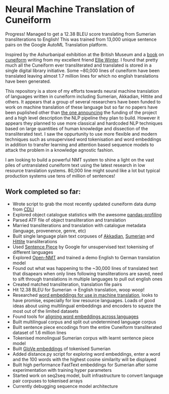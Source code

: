 # Neural Machine Translation of Cuneiform

Progress! Managed to get a 12.38 BLEU score translating from Sumerian transliterations to English! This was trained from 13,000 unique sentence pairs on the Google AutoML Translation platform.

Inspired by the Ashurbanipal exhibition at the British Museum and a [book](https://www.amazon.co.uk/Cuneiform-Irving-Finkel/dp/0714111880) on [cuneiform](https://en.wikipedia.org/wiki/Cuneiform) writing from my excellent friend [Ellie Winter](https://eleanorwinter.com). I found that pretty much all the Cuneiform ever transliterated and translated is stored in a single digital library initiative. Some ~80,000 lines of cuneiform have been translated leaving almost 1.7 million lines for which no english translations have been generated. 

This repository is a store of my efforts towards neural machine translation of languages written in cuneiform including Sumerian, Akkadian, Hittite and others. It appears that a group of several researchers have been funded to work on machine translation of these language but so far no papers have been puplished other than [the one announcing](http://www.aclweb.org/anthology/W17-2202) the funding of the project and a high level description the NLP pipeline they plan to build. However it appears they planned to use more classical and hardcoded NLP techniques based on large quantities of human knowledge and dissection of the transliterated text. I saw the oppurtunity to use more flexible and modern techniques such as unsupervised word tokenisation and word embeddings in addition to transfer learning and attention based sequence models to attack the problem in a knowledge agnostic fashion.

I am looking to build a powerful NMT system to shine a light on the vast piles of untranslated cuneiform text using the latest research in low resource translation systems. 80,000 line might sound like a lot but typical production systems use tens of million of sentences!


## Work completed so far:
* Wrote script to grab the most recently updated cuneiform data dump from [CDLI](https://cdli.ucla.edu/?)
* Explored object catalogue statistics with the awesome [pandas-profiling](https://github.com/pandas-profiling/pandas-profiling)
* Parsed ATF file of object transliteration and translation
* Married transliterations and translation with catalogue metadata (language, provenence, genre, etc)
* Built single language plain text corpuses of [Akkadian](https://en.wikipedia.org/wiki/Akkadian_language), [Sumerian](https://en.wikipedia.org/wiki/Sumerian_language) and [Hittite](https://en.wikipedia.org/wiki/Hittite_language) transliterations
* Used [Sentence Piece](https://github.com/google/sentencepiece) by Google for unsupervised text tokenising of different languages
* Explored [Open-NMT](http://opennmt.net/) and trained a demo English to German translation model
* Found out what was happening to the ~30,000 lines of translated text that disapears when only lines following transliterations are saved, need to sift through translations in multiple languages to pull out english ones
* Created matched transliteration, translation file pairs
* Hit 12.38 BLEU for Sumerian -> English translation, woop woop!
* Researched [word embeddings for use in machine translation](http://www.aclweb.org/anthology/N18-2084), looks to have promise, especially for low resource languages. Loads of good ideas about using multilingual embeddings and encoders to squeze the most out of the limited datasets
* Found tools for [aligning word embeddings across languages](https://github.com/Babylonpartners/fastText_multilingual)
* Built multilingual corpus and split out undetermined language corpus
* Built sentence piece encodings from the entire Cuneiform transliterated dataset of 1.6 million lines
* Tokenised monolingual Sumerian corpus with learnt sentence piece model
* Built [GloVe embeddings](https://nlp.stanford.edu/projects/glove/) of tokenised Sumerian
* Added distance.py script for exploring word embeddings, enter a word and the 100 words with the highest cosine similarity will be displayed
* Built high performance FastText embeddings for Sumerian after some experimentation with training hyper parameters
* Started work on seq2seq model, built infrastructure to convert language pair corpuses to tokenised arrays
* Currently debugging sequence model architecture


